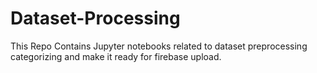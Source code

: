 # Dataset-Processing
This Repo Contains Jupyter notebooks related to dataset preprocessing categorizing and make it ready for firebase upload.
